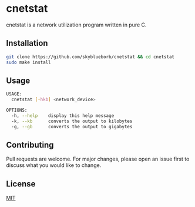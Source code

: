 # cnetstat

cnetstat is a network utilization program written in pure C.

## Installation

```bash
git clone https://github.com/skyblueborb/cnetstat && cd cnetstat
sudo make install
```
## Usage

```bash
USAGE:
  cnetstat [-hkb] <network_device>

OPTIONS:
  -h, --help    display this help message
  -k, --kb      converts the output to kilobytes
  -g, --gb      converts the output to gigabytes
```

## Contributing
Pull requests are welcome. For major changes, please open an issue first to discuss what you would like to change.

## License
[MIT](https://choosealicense.com/licenses/mit/)
